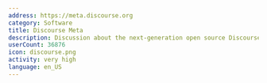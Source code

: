 ```yaml
---
address: https://meta.discourse.org
category: Software
title: Discourse Meta
description: Discussion about the next-generation open source Discourse forum software
userCount: 36876
icon: discourse.png
activity: very high
language: en_US
---
```

